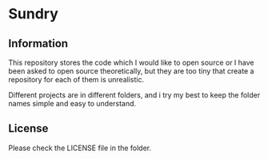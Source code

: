 # Sundry
## Information
This repository stores the code which I would like to open source or I have been asked to open source theoretically, but they are too tiny that create a repository for each of them is unrealistic.

Different projects are in different folders, and i try my best to keep the folder names simple and easy to understand.

## License
Please check the LICENSE file in the folder.
